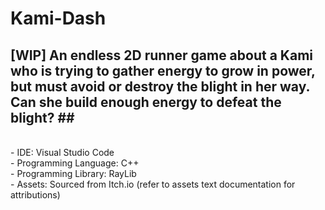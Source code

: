 # Kami-Dash #
 ## **[WIP]** An endless 2D runner game about a Kami who is trying to gather energy to grow in power, but must avoid or destroy the blight in her way. Can she build enough energy to defeat the blight? ## <br/>
 <br/>
 - IDE: Visual Studio Code <br/>
 - Programming Language: C++ <br/>
 - Programming Library: RayLib <br/>
 - Assets: Sourced from Itch.io (refer to assets text documentation for attributions)
 

